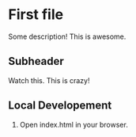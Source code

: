 # First file

Some description!
This is awesome.

## Subheader

Watch this. This is crazy!

## Local Developement

1. Open index.html in your browser.
